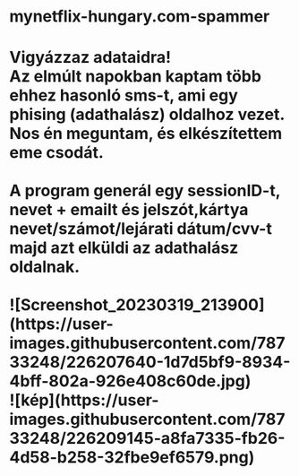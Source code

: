 # mynetflix-hungary.com-spammer
<h1>Vigyázzaz adataidra!<br>
Az elmúlt napokban kaptam több ehhez hasonló sms-t, ami egy phising (adathalász) oldalhoz vezet. Nos én meguntam, és elkészítettem eme csodát.
<br><br>A program generál egy sessionID-t, nevet + emailt és jelszót,kártya nevet/számot/lejárati dátum/cvv-t majd azt elküldi az adathalász oldalnak. <br><br>
![Screenshot_20230319_213900](https://user-images.githubusercontent.com/78733248/226207640-1d7d5bf9-8934-4bff-802a-926e408c60de.jpg)<br>
![kép](https://user-images.githubusercontent.com/78733248/226209145-a8fa7335-fb26-4d58-b258-32fbe9ef6579.png)
